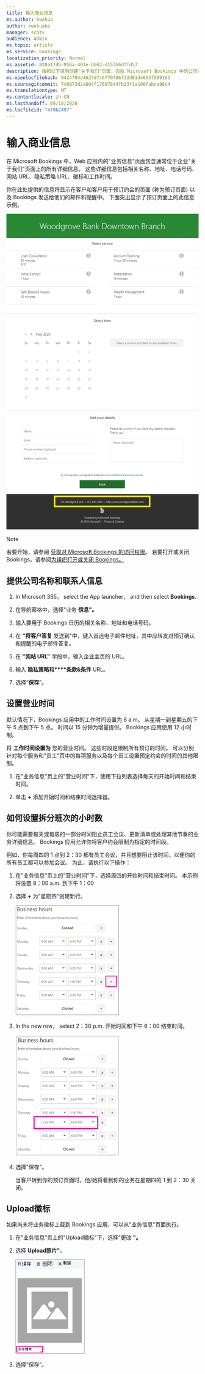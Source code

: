 ```yaml
---
title: 输入商业信息
ms.author: kwekua
author: kwekuako
manager: scotv
audience: Admin
ms.topic: article
ms.service: bookings
localization_priority: Normal
ms.assetid: 828a17db-956a-401e-bb62-d153b6dffd53
description: 按照以下说明创建"关于我们"页面，包括 Microsoft Bookings 中的公司名称、地址、电话号码、网站 URL、徽标和营业时间。
ms.openlocfilehash: 0424794d4627d7c6770f86f32d81d4653f889163
ms.sourcegitcommit: 7c0873d2a804f17697844fb13f1a100fabce86c4
ms.translationtype: MT
ms.contentlocale: zh-CN
ms.lasthandoff: 09/18/2020
ms.locfileid: "47962497"
---
```

# <a name="enter-your-business-information"></a>输入商业信息

在 Microsoft Bookings 中，Web 应用内的"业务信息"页面包含通常位于企业"关于我们"页面上的所有详细信息。 这些详细信息包括相关名称、地址、电话号码、网站 URL、隐私策略 URL、徽标和工作时间。

你在此处提供的信息将显示在客户和客户用于预订约会的页面 (称为预订页面) 以及 Bookings 发送给他们的邮件和提醒中。 下面突出显示了预订页面上的此信息示例。

   ![Microsoft Bookings 中的"业务信息"页面示例的图像](../media/bookings-business-info.png)

> [!NOTE]
> 若要开始，请参阅 [获取对 Microsoft Bookings 的访问权限](get-access.md)。 若要打开或关闭 Bookings，请参阅[为组织打开或关闭 Bookings。](turn-bookings-on-or-off.md)

## <a name="provide-business-name-and-contact-information"></a>提供公司名称和联系人信息

1. In Microsoft 365， select the App launcher， and then select **Bookings**.

1. 在导航窗格中，选择"业务 **信息"。**

1. 输入要用于 Bookings 日历的相关名称、地址和电话号码。

1. 在 **"将客户答复** 发送到"中，键入首选电子邮件地址，其中应转发对预订确认和提醒的电子邮件答复。

1. 在 **"网站 URL"** 字段中，输入企业主页的 URL。

1. 输入 **隐私策略和****条款&条件** URL。

1. 选择“**保存**”。

## <a name="set-your-business-hours"></a>设置营业时间

默认情况下，Bookings 应用中的工作时间设置为 8 a.m。 从星期一到星期五的下午 5 点到下午 5 点。 时间以 15 分钟为增量提供。 Bookings 应用使用 12 小时制。

将 **工作时间设置为** 您的营业时间。 这些时段是限制所有预订的时间。 可以分别针对每个服务和"员工"页中的每项服务以及每个员工设置预定约会的时间的其他限制。

1. 在"业务信息"页上的"营业时间"下，使用下拉列表选择每天的开始时间和结束时间。

1. 单击 **+** 添加开始时间和结束时间选择器。

## <a name="how-to-set-hours-for-a-split-shift"></a>如何设置拆分班次的小时数

你可能需要每天或每周的一部分时间阻止员工会议、更新清单或处理其他节奏的业务详细信息。 Bookings 应用允许你将客户约会限制为指定的时间段。

例如，你每周四的 1 点到 2：30 都有员工会议，并且想要阻止该时间，以便你的所有员工都可以参加会议。 为此，请执行以下操作：

1. 在"业务信息"页上的"营业时间"下，选择周四的开始时间和结束时间。 本示例将设置 8：00 a.m. 到下午 1：00

1. 选择 **+** 为"星期四"创建新行。

   ![营业时间 UI 的图像](../media/bookings-split-shift.png)

1. In the new row， select 2：30 p.m. 开始时间和下午 6：00 结束时间。

   ![添加了小时数的营业时间 UI 的图像](../media/bookings-split-shift-hours.png)

1. 选择"保存"。

    当客户转到你的预订页面时，他/她将看到你的业务在星期四的 1 到 2：30 关闭。

## <a name="upload-your-logo"></a>Upload徽标

如果尚未将业务徽标上载到 Bookings 应用，可以从"业务信息"页面执行。

1. 在"业务信息"页上的"Upload徽标"下，选择"更改 **"。**

1. 选择 **Upload照片"**。

   ![上载照片按钮的图像](../media/bookings-upload-photo.png)

1. 选择“保存”。

